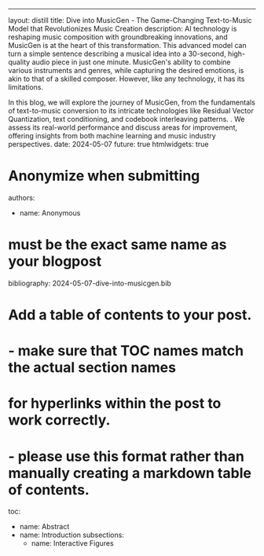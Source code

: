 ---
layout: distill
title: Dive into MusicGen - The Game-Changing Text-to-Music Model that Revolutionizes Music Creation
description: AI technology is reshaping music composition with groundbreaking innovations, and MusicGen is at the heart of this transformation. This advanced model can turn a simple sentence describing a musical idea into a 30-second, high-quality audio piece in just one minute. MusicGen's ability to combine various instruments and genres, while capturing the desired emotions, is akin to that of a skilled composer. However, like any technology, it has its limitations. 

In this blog, we will explore the journey of MusicGen, from the fundamentals of text-to-music conversion to its intricate technologies like Residual Vector Quantization, text conditioning, and codebook interleaving patterns. . We assess its real-world performance and discuss areas for improvement, offering insights from both machine learning and music industry perspectives.
date: 2024-05-07
future: true
htmlwidgets: true

# Anonymize when submitting
authors:
  - name: Anonymous

# must be the exact same name as your blogpost
bibliography: 2024-05-07-dive-into-musicgen.bib  

# Add a table of contents to your post.
#   - make sure that TOC names match the actual section names
#     for hyperlinks within the post to work correctly. 
#   - please use this format rather than manually creating a markdown table of contents.
toc:
  - name: Abstract
  - name: Introduction
    subsections:
    - name: Interactive Figures

